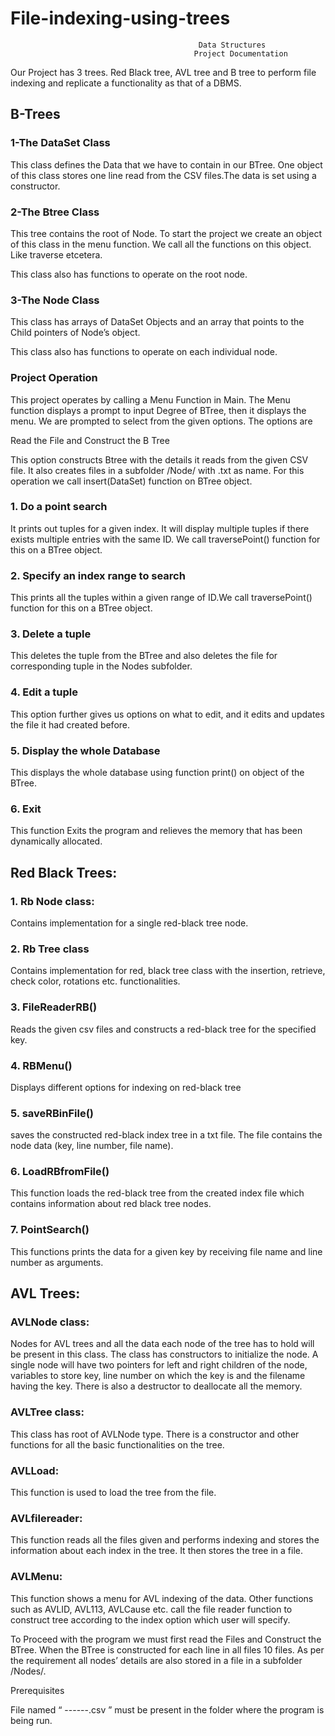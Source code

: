 # File-indexing-using-trees

                                              Data Structures  
                                             Project Documentation 
 
Our Project has 3 trees. Red Black tree, AVL tree and B tree to perform file indexing and replicate a functionality as that of a DBMS. 

## B-Trees
  
### 1-The DataSet Class
 
This class defines the Data that we have to contain in our BTree. One object of this class stores one line read from the CSV files.The data is set using a constructor. 
 
### 2-The Btree Class
 
This tree contains the root of Node. To start the project we create an object of this class	 in the menu function. We call all the functions on this object. Like traverse etcetera. 
 
This class also has functions to operate on the root node. 
 
### 3-The Node 	Class
 
This class has arrays of DataSet 	Objects and an array that points to the Child pointers	 of Node’s object. 
 
This class also has functions to operate on each individual node. 
 
### Project Operation  
 
This project operates by calling a Menu Function in Main. The Menu function displays a prompt to input Degree of BTree, then it displays the menu. We are prompted to select from the given options. The options are 

Read the File and Construct the B Tree 
 
This option constructs Btree with the details it reads from the given CSV file. It also creates files in a subfolder /Node/ with <id>.txt as name. For this operation we call insert(DataSet) 	function on BTree object.	 
 
### 1.	Do a point search 
 
It prints out tuples for a given index. It will display multiple tuples if there 	 exists multiple entries with the same ID. We call traversePoint() 	function	 for this on a BTree object. 
 
 
### 2.	Specify an index range to search 
 
This prints all the tuples within a given range of ID.We call traversePoint()	 function for this on a BTree object. 
 
### 3.	Delete a tuple 
 
This deletes the tuple from the BTree and also deletes the file for corresponding tuple in the Nodes subfolder. 
 
### 4.	Edit a tuple 
 
This option further gives us options on what to edit, and it edits and updates the file it had created before. 
 
### 5.	Display the whole Database 
 
This displays the whole database using function print() on object of the	  BTree. 
 
### 6.	Exit 
 
This function Exits the program and relieves the memory that has been dynamically allocated. 
  
  ## Red Black Trees:
### 1.	Rb Node class:
Contains implementation for a single red-black tree node.
### 2.	Rb Tree class
Contains implementation for red, black tree class with the insertion, retrieve, check color, rotations etc. functionalities.
### 3.	FileReaderRB()
Reads the given csv files and constructs a red-black tree for the specified key.
### 4.	RBMenu()
Displays different options for indexing on red-black tree
### 5.	saveRBinFile()
saves the constructed red-black index tree in a txt file.
The file contains the node data (key, line number, file name).
### 6.	LoadRBfromFile()
This function loads the red-black tree from the created index file which contains information about red black tree nodes.
### 7.	PointSearch()
This functions prints the data for a given key by receiving file name and line number as arguments.
## AVL Trees:
### AVLNode class:
Nodes for AVL trees and all the data each node of the tree has to hold will be present in this class.
The class has constructors to initialize the node. A single node will have two pointers for left and right children of the node, variables to store key, line number on which the key is and the filename having the key. There is also a destructor to deallocate all the memory.
### AVLTree class:
This class has root of AVLNode type. There is a constructor and other functions for all the basic functionalities on the tree.
### AVLLoad:
This function is used to load the tree from the file.
### AVLfilereader:
This function reads all the files given and performs indexing and stores the information about each index in the tree. It then stores the tree in a file.
### AVLMenu:
This function shows a menu for AVL indexing of the data.
Other functions such as AVLID, AVL113, AVLCause etc. call the file reader function to construct tree according to the index option which user will specify.

To Proceed with the program we must first read the Files and Construct the BTree. When the BTree is constructed for each line in all files 10 files. As per the requirement all nodes’ details are also stored in a file in a subfolder /Nodes/. 
 
Prerequisites  
 
File named “ ------.csv ” must be present in the folder where the program is being run. 
 
